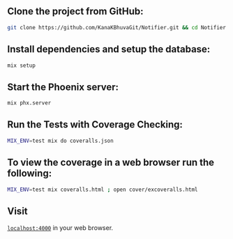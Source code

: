 ## Clone the project from GitHub:

```sh
git clone https://github.com/KanaKBhuvaGit/Notifier.git && cd Notifier
```

## Install dependencies and setup the database:

```sh
mix setup
```

## Start the Phoenix server:

```sh
mix phx.server
```

## Run the Tests with Coverage Checking:

```sh
MIX_ENV=test mix do coveralls.json
```

## To view the coverage in a web browser run the following:

```sh
MIX_ENV=test mix coveralls.html ; open cover/excoveralls.html
```

## Visit
[`localhost:4000`](http://localhost:4000)
in your web browser.